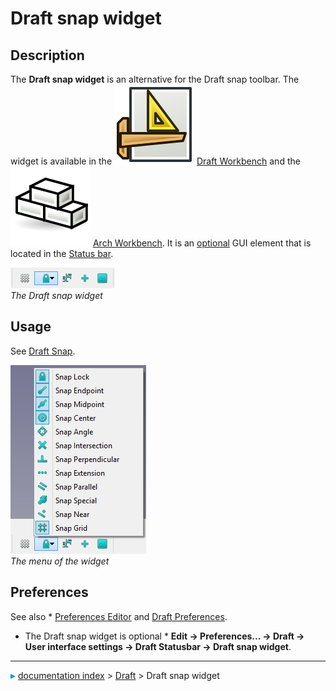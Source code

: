 # Draft snap widget
## Description

The **Draft snap widget** is an alternative for the Draft snap toolbar. The widget is available in the <img alt="" src=images/Workbench_Draft.svg  style="width   *24px;"> [Draft Workbench](Draft_Workbench.md) and the <img alt="" src=images/Workbench_Arch.svg  style="width   *24px;"> [Arch Workbench](Arch_Workbench.md). It is an [optional](#Preferences.md) GUI element that is located in the [Status bar](Status_bar.md).

 ![](images/Draft_snap_widget_button.png )  
*The Draft snap widget*

## Usage

See [Draft Snap](Draft_Snap.md).

 ![](images/Draft_snap_widget_menu.png )  
*The menu of the widget*

## Preferences

See also   * [Preferences Editor](Preferences_Editor.md) and [Draft Preferences](Draft_Preferences.md).

-   The Draft snap widget is optional   * **Edit → Preferences... → Draft → User interface settings → Draft Statusbar → Draft snap widget**.



---
![](images/Right_arrow.png) [documentation index](../README.md) > [Draft](Draft_Workbench.md) > Draft snap widget
